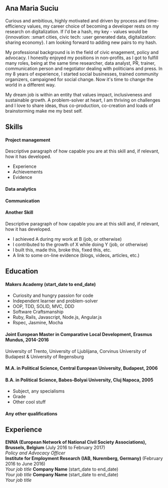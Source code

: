 ## Ana Maria Suciu
Curious and ambitious, highly motivated and driven by process and time-efficiency values, my career choice of becoming a developer rests on my research on digitalization. If I'd be a hash, my key - values would be {innovation: :smart cities, civic tech: :user generated data, digitalization: sharing economy}. I am looking forward to adding new pairs to my hash. 

My professional background is in the field of civic enagement, policy and advocacy. I honestly enjoyed my positions in non-profits, as I got to fulfill many roles, being at the same time researcher, data analyst, PR,  trainer, communication person and negotiator dealing with politicians and press. In my 8 years of experience, I started social businesses, trained community organizers, campaigned for social change. Now it's time to change the world in a different way.

My dream job is within an entity that values impact, inclusiveness and sustainable growth. A problem-solver at heart, I am thriving on challenges and I love to share ideas, thus co-production, co-creation and loads of brainstorming make me my best self. 

## Skills

#### Project management

Descriptive paragraph of how capable you are at this skill and, if relevant, how it has developed.

- Experience
- Achievements
- Evidence

#### Data analytics 

#### Communication 

#### Another Skill

Descriptive paragraph of how capable you are at this skill and, if relevant, how it has developed.

- I achieved A during my work at B (job, or otherwise)
- I contributed to the growth of X while doing Y (job, or otherwise)
- I built this, made this, broke this, fixed this, etc.
- A link to some on-line evidence (blogs, videos, articles, etc.)

## Education

#### Makers Academy (start_date to end_date)

- Curiosity and hungry passion for code
- Independent learner and problem-solver
- OOP, TDD, SOLID, MVC, DDD
- Software Craftsmanship
- Ruby, Rails, Javascript, Node.js, Angular.js
- Rspec, Jasmine, Mocha

#### Joint European Master in Comparative Local Development, Erasmus Mundus, 2014-2016 
University of Trento, University of Ljublijana, Corvinus University of Budapest & University of Regensburg 
#### M.A. in Political Science, Central European University, Budapest, 2006
#### B.A. in Political Science, Babes-Bolyai University, Cluj Napoca,  2005

- Subject, any specialisms
- Grade
- Other cool stuff

#### Any other qualifications

## Experience

**ENNA (European Network of National Civil Society Associations), Brussels, Belgium** (July 2016 to February 2017)    
*Policy and Advocacy Officer*  
**Institute for Employment Research (IAB, Nuremberg, Germany)** (February 2016 to June 2016)   
*Your job title* 
**Company Name** (start_date to end_date)   
*Your job title* 
**Company Name** (start_date to end_date)   
*Your job title* 
